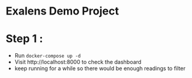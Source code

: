 # Exalens Demo Project


# Step 1 :
- Run `docker-compose up -d`  
- Visit http://localhost:8000 to check the dashboard
- keep running for a while so there would be enough readings to filter



